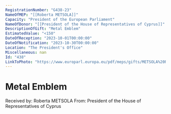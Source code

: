 ```yaml
---
RegistrationNumber: "G438-23"
NameOfMEP: "[[Roberta METSOLA]]"
Capacity: "President of the European Parliament"
NameOfDonor: "[[President of the House of Representatives of Cyprus]]"
DescriptionOfGift: "Metal Emblem"
EstimatedValue: "<150"
DateOfReception: "2023-10-01T00:00:00"
DateOfNotification: "2023-10-30T00:00:00"
Location: "The President's Office"
Miscellaneous: nan
Id: "438"
LinkToPhoto: "https://www.europarl.europa.eu/pdf/meps/gifts/METSOLA%20Roberta_G438-23.jpg#"
---
```


# Metal Emblem

Received by: Roberta METSOLA
From: President of the House of Representatives of Cyprus
